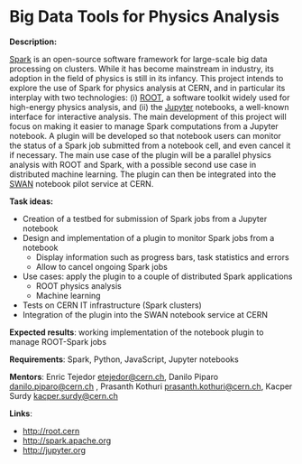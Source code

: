 
# Big Data Tools for Physics Analysis

<b> Description: </b>

[Spark](http://spark.apache.org)  is an open-source software framework for large-scale big data processing on clusters. While it has become mainstream in industry, its adoption in the field of physics is still in its infancy. This project intends to explore the use of Spark for physics analysis at CERN, and in particular its interplay with two technologies: (i) [ROOT](http://root.cern.ch), a software toolkit widely used for high-energy physics analysis, and (ii) the [Jupyter](http://jupyter.org) notebooks, a well-known interface for interactive analysis.
The main development of this project will focus on making it easier to manage Spark computations from a Jupyter notebook. A plugin will be developed so that notebook users can monitor the status of a Spark job submitted from a notebook cell, and even cancel it if necessary. The main use case of the plugin will be a parallel physics analysis with ROOT and Spark, with a possible second use case in distributed machine learning. The plugin can then be integrated into the [SWAN](http://swan.web.cern.ch/) notebook pilot service at CERN.

<b>Task ideas:</b>  
* Creation of a testbed for submission of Spark jobs from a Jupyter notebook
* Design and implementation of a plugin to monitor Spark jobs from a notebook
  * Display information such as progress bars, task statistics and errors
  * Allow to cancel ongoing Spark jobs
* Use cases: apply the plugin to a couple of distributed Spark applications
  * ROOT physics analysis
  * Machine learning
* Tests on CERN IT infrastructure (Spark clusters)
* Integration of the plugin into the SWAN notebook service at CERN

<b>Expected results</b>: working implementation of the notebook plugin to manage ROOT-Spark jobs

<b>Requirements</b>: Spark, Python, JavaScript, Jupyter notebooks

<b>Mentors</b>: Enric Tejedor etejedor@cern.ch, Danilo Piparo danilo.piparo@cern.ch , Prasanth Kothuri prasanth.kothuri@cern.ch, Kacper Surdy kacper.surdy@cern.ch

<b>Links</b>:
* http://root.cern 
* http://spark.apache.org 
* http://jupyter.org
